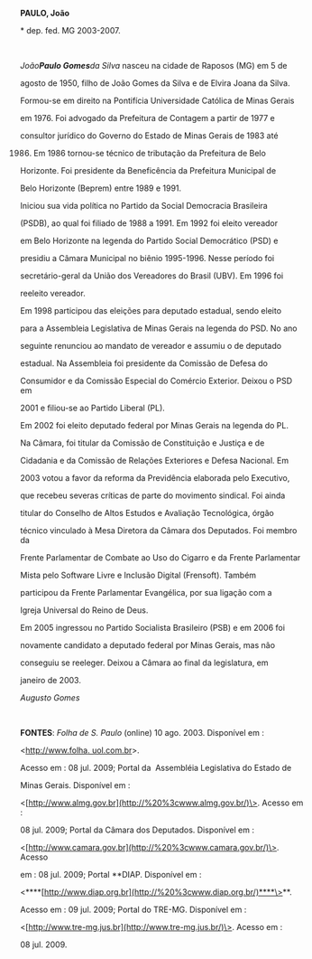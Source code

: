 **PAULO, João**



\* dep. fed. MG 2003-2007.



 



*João**Paulo Gomes**da Silva* nasceu na cidade de Raposos (MG) em 5 de

agosto de 1950, filho de João Gomes da Silva e de Elvira Joana da Silva.



Formou-se em direito na Pontifícia Universidade Católica de Minas Gerais

em 1976. Foi advogado da Prefeitura de Contagem a partir de 1977 e

consultor jurídico do Governo do Estado de Minas Gerais de 1983 até

1986. Em 1986 tornou-se técnico de tributação da Prefeitura de Belo

Horizonte. Foi presidente da Beneficência da Prefeitura Municipal de

Belo Horizonte (Beprem) entre 1989 e 1991.



Iniciou sua vida política no Partido da Social Democracia Brasileira

(PSDB), ao qual foi filiado de 1988 a 1991. Em 1992 foi eleito vereador

em Belo Horizonte na legenda do Partido Social Democrático (PSD) e

presidiu a Câmara Municipal no biênio 1995-1996. Nesse período foi

secretário-geral da União dos Vereadores do Brasil (UBV). Em 1996 foi

reeleito vereador.



Em 1998 participou das eleições para deputado estadual, sendo eleito

para a Assembleia Legislativa de Minas Gerais na legenda do PSD. No ano

seguinte renunciou ao mandato de vereador e assumiu o de deputado

estadual. Na Assembleia foi presidente da Comissão de Defesa do

Consumidor e da Comissão Especial do Comércio Exterior. Deixou o PSD em

2001 e filiou-se ao Partido Liberal (PL).



Em 2002 foi eleito deputado federal por Minas Gerais na legenda do PL.

Na Câmara, foi titular da Comissão de Constituição e Justiça e de

Cidadania e da Comissão de Relações Exteriores e Defesa Nacional. Em

2003 votou a favor da reforma da Previdência elaborada pelo Executivo,

que recebeu severas críticas de parte do movimento sindical. Foi ainda

titular do Conselho de Altos Estudos e Avaliação Tecnológica, órgão

técnico vinculado à Mesa Diretora da Câmara dos Deputados. Foi membro da

Frente Parlamentar de Combate ao Uso do Cigarro e da Frente Parlamentar

Mista pelo Software Livre e Inclusão Digital (Frensoft). Também

participou da Frente Parlamentar Evangélica, por sua ligação com a

Igreja Universal do Reino de Deus.



Em 2005 ingressou no Partido Socialista Brasileiro (PSB) e em 2006 foi

novamente candidato a deputado federal por Minas Gerais, mas não

conseguiu se reeleger. Deixou a Câmara ao final da legislatura, em

janeiro de 2003.



*Augusto Gomes*



 



**FONTES**: *Folha de S. Paulo* (online) 10 ago. 2003. Disponível em :

\<[http://www.folha. uol.com.br](http://www.folha.%20uol.com.br/)\>.

Acesso em : 08 jul. 2009; Portal da  Assembléia Legislativa do Estado de

Minas Gerais. Disponível em :

\<[http://www.almg.gov.br](http://%20%3cwww.almg.gov.br/)\>. Acesso em :

08 jul. 2009; Portal da Câmara dos Deputados. Disponível em :

\<[http://www.camara.gov.br](http://%20%3cwww.camara.gov.br/)\>. Acesso

em : 08 jul. 2009; Portal **DIAP. Disponível em :

\<****[http://www.diap.org.br](http://%20%3cwww.diap.org.br/)****\>**.

Acesso em : 09 jul. 2009; Portal do TRE-MG. Disponível em :

\<[http://www.tre-mg.jus.br](http://www.tre-mg.jus.br/)\>. Acesso em :

08 jul. 2009.



 



 



 



 



 



 



 



 

